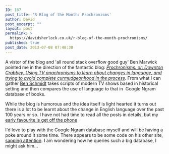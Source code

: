 ```yaml
---
ID: 187
post_title: 'R Blog of the Month: Prochronisms'
author: David
post_excerpt: ""
layout: post
permalink: >
  https://davidsherlock.co.uk/r-blog-of-the-month-prochronisms/
published: true
post_date: 2013-07-08 07:48:30
---
```

A vistor of the blog and 'all round stack overflow good guy' Ben Marwick pointed me in the direction of the fantastic blog:<em> <a href="http://www.prochronism.com/">Prochronisms. or: Downton Crabbey. Using TV anachronisms to learn about changes in language, and trying to avoid complete curmudgeonhood in the process</a></em>. From what I can gather <a href="https://plus.google.com/108075792286211090044/posts">Ben Schmidt</a> takes scripts of modern TV shows based in historical setting and then compares the use of language to that in  Google Ngram database of books.
<p style="text-align: left;">While the blog is humorous and the idea itself is light hearted it turns out there is a lot to be learnt about the change in English language over the past 100 years or so. I have not had time to read all the posts in details, but my <a href="http://www.prochronism.com/2012/04/mad-men-3-get-off-phone.html">early favourite is get off the phone</a></p>
I'd love to play with the Google Ngram database myself and will be having a poke around it some time. There appears to be some code on his other site, <a href="http://sappingattention.blogspot.co.uk/2012/02/poor-mans-sentiment-analysis.html">sapping attention</a>. I am wondering how he queries such a big database, I might ask him...